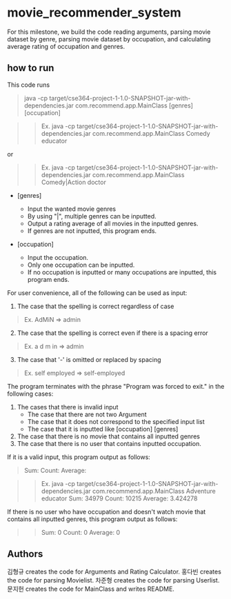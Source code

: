 # movie_recommender_system
For this milestone, we build the code reading arguments, parsing movie dataset by genre, parsing movie dataset by occupation, and calculating average rating of occupation and genres.

## how to run
This code runs
> java -cp target/cse364-project-1-1.0-SNAPSHOT-jar-with-dependencies.jar com.recommend.app.MainClass [genres] [occupation]

>   > Ex. java -cp target/cse364-project-1-1.0-SNAPSHOT-jar-with-dependencies.jar com.recommend.app.MainClass Comedy educator

or

>   > Ex. java -cp target/cse364-project-1-1.0-SNAPSHOT-jar-with-dependencies.jar com.recommend.app.MainClass Comedy|Action doctor

* [genres]
    - Input the wanted movie genres
    - By using "|", multiple genres can be inputted.
    - Output a rating average of all movies in the inputted genres.
    - If genres are not inputted, this program ends.

* [occupation]
    - Input the occupation.
    - Only one occupation can be inputted.
    - If no occupation is inputted or many occupations are inputted, this program ends.

For user convenience, all of the following can be used as input:

1. The case that the spelling is correct regardless of case
> Ex. AdMiN => admin
2. The case that the spelling is correct even if there is a spacing error
> Ex. a d m in => admin
3. The case that '-' is omitted or replaced by spacing
> Ex. self employed => self-employed

The program terminates with the phrase "Program was forced to exit." in the following cases:

1. The cases that there is invalid input
    - The case that there are not two Argument
    - The case that it does not correspond to the specified input list
    - The case that it is inputted like [occupation] [genres] 
2. The case that there is no movie that contains all inputted genres
3. The case that there is no user that contains inputted occupation.

If it is a valid input, this program output as follows:
> Sum:  Count:  Average: 

>   > Ex. java -cp target/cse364-project-1-1.0-SNAPSHOT-jar-with-dependencies.jar com.recommend.app.MainClass Adventure educator
>   > Sum: 34979 Count: 10215 Average: 3.424278

If there is no user who have occupation and doesn't watch movie that contains all inputted genres, this program output as follows:
>> Sum: 0 Count: 0 Average: 0

## Authors

김형규 creates the code for Arguments and Rating Calculator.
홍다빈 creates the code for parsing Movielist.
차준형 creates the code for parsing Userlist.
문지헌 creates the code for MainClass and writes README.